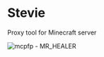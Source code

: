 # Stevie
Proxy tool for Minecraft server

![mcpfp - MR_HEALER](https://user-images.githubusercontent.com/65026164/214764586-85e1fa31-b63c-45d3-a502-a459e2282881.png)
